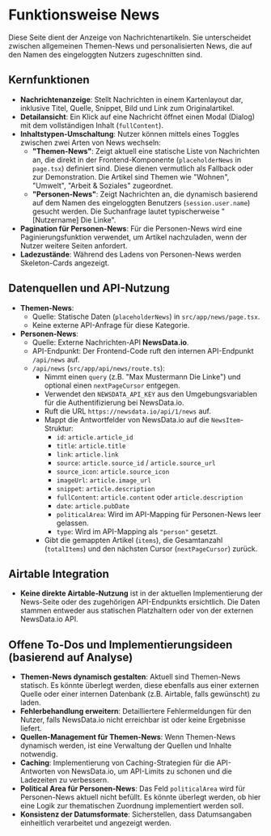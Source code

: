 # Funktionsweise News

Diese Seite dient der Anzeige von Nachrichtenartikeln. Sie unterscheidet zwischen allgemeinen Themen-News und personalisierten News, die auf den Namen des eingeloggten Nutzers zugeschnitten sind.

## Kernfunktionen

- **Nachrichtenanzeige**: Stellt Nachrichten in einem Kartenlayout dar, inklusive Titel, Quelle, Snippet, Bild und Link zum Originalartikel.
- **Detailansicht**: Ein Klick auf eine Nachricht öffnet einen Modal (Dialog) mit dem vollständigen Inhalt (`fullContent`).
- **Inhaltstypen-Umschaltung**: Nutzer können mittels eines Toggles zwischen zwei Arten von News wechseln:
    - **"Themen-News"**: Zeigt aktuell eine statische Liste von Nachrichten an, die direkt in der Frontend-Komponente (`placeholderNews` in `page.tsx`) definiert sind. Diese dienen vermutlich als Fallback oder zur Demonstration. Die Artikel sind Themen wie "Wohnen", "Umwelt", "Arbeit & Soziales" zugeordnet.
    - **"Personen-News"**: Zeigt Nachrichten an, die dynamisch basierend auf dem Namen des eingeloggten Benutzers (`session.user.name`) gesucht werden. Die Suchanfrage lautet typischerweise "[Nutzername] Die Linke".
- **Pagination für Personen-News**: Für die Personen-News wird eine Paginierungsfunktion verwendet, um Artikel nachzuladen, wenn der Nutzer weitere Seiten anfordert.
- **Ladezustände**: Während des Ladens von Personen-News werden Skeleton-Cards angezeigt.

## Datenquellen und API-Nutzung

- **Themen-News**:
    - Quelle: Statische Daten (`placeholderNews`) in `src/app/news/page.tsx`.
    - Keine externe API-Anfrage für diese Kategorie.
- **Personen-News**:
    - Quelle: Externe Nachrichten-API **NewsData.io**.
    - API-Endpunkt: Der Frontend-Code ruft den internen API-Endpunkt `/api/news` auf.
    - `/api/news` (`src/app/api/news/route.ts`):
        - Nimmt einen `query` (z.B. "Max Mustermann Die Linke") und optional einen `nextPageCursor` entgegen.
        - Verwendet den `NEWSDATA_API_KEY` aus den Umgebungsvariablen für die Authentifizierung bei NewsData.io.
        - Ruft die URL `https://newsdata.io/api/1/news` auf.
        - Mappt die Antwortfelder von NewsData.io auf die `NewsItem`-Struktur:
            - `id`: `article.article_id`
            - `title`: `article.title`
            - `link`: `article.link`
            - `source`: `article.source_id` / `article.source_url`
            - `source_icon`: `article.source_icon`
            - `imageUrl`: `article.image_url`
            - `snippet`: `article.description`
            - `fullContent`: `article.content` oder `article.description`
            - `date`: `article.pubDate`
            - `politicalArea`: Wird im API-Mapping für Personen-News leer gelassen.
            - `type`: Wird im API-Mapping als `"person"` gesetzt.
        - Gibt die gemappten Artikel (`items`), die Gesamtanzahl (`totalItems`) und den nächsten Cursor (`nextPageCursor`) zurück.

## Airtable Integration

- **Keine direkte Airtable-Nutzung** ist in der aktuellen Implementierung der News-Seite oder des zugehörigen API-Endpunkts ersichtlich. Die Daten stammen entweder aus statischen Platzhaltern oder von der externen NewsData.io API.

## Offene To-Dos und Implementierungsideen (basierend auf Analyse)

- **Themen-News dynamisch gestalten**: Aktuell sind Themen-News statisch. Es könnte überlegt werden, diese ebenfalls aus einer externen Quelle oder einer internen Datenbank (z.B. Airtable, falls gewünscht) zu laden.
- **Fehlerbehandlung erweitern**: Detailliertere Fehlermeldungen für den Nutzer, falls NewsData.io nicht erreichbar ist oder keine Ergebnisse liefert.
- **Quellen-Management für Themen-News**: Wenn Themen-News dynamisch werden, ist eine Verwaltung der Quellen und Inhalte notwendig.
- **Caching**: Implementierung von Caching-Strategien für die API-Antworten von NewsData.io, um API-Limits zu schonen und die Ladezeiten zu verbessern.
- **Political Area für Personen-News**: Das Feld `politicalArea` wird für Personen-News aktuell nicht befüllt. Es könnte überlegt werden, ob hier eine Logik zur thematischen Zuordnung implementiert werden soll.
- **Konsistenz der Datumsformate**: Sicherstellen, dass Datumsangaben einheitlich verarbeitet und angezeigt werden. 